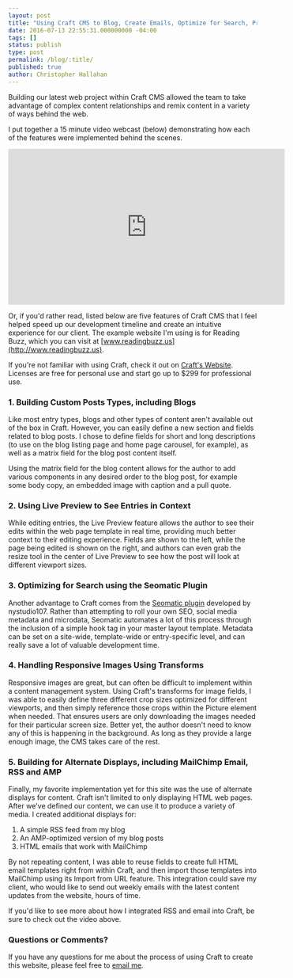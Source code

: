 ```yaml
---
layout: post
title: "Using Craft CMS to Blog, Create Emails, Optimize for Search, Produce Responsive Images and More"
date: 2016-07-13 22:55:31.000000000 -04:00
tags: []
status: publish
type: post
permalink: /blog/:title/
published: true
author: Christopher Hallahan
---
```


Building our latest web project within Craft CMS allowed the team to take advantage of complex content relationships and remix content in a variety of ways behind the web.  

I put together a 15 minute video webcast (below) demonstrating how each of the features were implemented behind the scenes.

<iframe width="560" height="315" src="https://www.youtube.com/embed/IISSWXs4mXw" frameborder="0" allowfullscreen></iframe>

Or, if you'd rather read, listed below are five features of Craft CMS that I feel helped speed up our development timeline and create an intuitive experience for our client.  The example website I'm using is for Reading Buzz, which you can visit at [www.readingbuzz.us](http://www.readingbuzz.us).

If you're not familiar with using Craft, check it out on [Craft's Website](http://www.craftcms.com).  Licenses are free for personal use and start go up to $299 for professional use.

### 1.  Building Custom Posts Types, including Blogs

Like most entry types, blogs and other types of content aren't available out of the box in Craft.  However, you can easily define a new section and fields related to blog posts.  I chose to define fields for short and long descriptions (to use on the blog listing page and home page carousel, for example), as well as a matrix field for the blog post content itself.

Using the matrix field for the blog content allows for the author to add various components in any desired order to the blog post, for example some body copy, an embedded image with caption and a pull quote.

### 2.  Using Live Preview to See Entries in Context

While editing entries, the Live Preview feature allows the author to see their edits within the web page template in real time, providing much better context to their editing experience.  Fields are shown to the left, while the page being edited is shown on the right, and authors can even grab the resize tool in the center of Live Preview to see how the post will look at different viewport sizes.

### 3.  Optimizing for Search using the Seomatic Plugin

Another advantage to Craft comes from the [Seomatic plugin](https://github.com/nystudio107/seomatic) developed by nystudio107.  Rather than attempting to roll your own SEO, social media metadata and microdata, Seomatic automates a lot of this process through the inclusion of a simple hook tag in your master layout template.  Metadata can be set on a site-wide, template-wide or entry-specific level, and can really save a lot of valuable development time.

### 4.  Handling Responsive Images Using Transforms

Responsive images are great, but can often be difficult to implement within a content management system.  Using Craft's transforms for image fields, I was able to easily define three different crop sizes optimized for different viewports, and then simply reference those crops within the Picture element when needed.  That ensures users are only downloading the images needed for their particular screen size.  Better yet, the author doesn't need to know any of this is happening in the background.  As long as they provide a large enough image, the CMS takes care of the rest.

### 5.  Building for Alternate Displays, including MailChimp Email, RSS and AMP

Finally, my favorite implementation yet for this site was the use of alternate displays for content.  Craft isn't limited to only displaying HTML web pages.  After we've defined our content, we can use it to produce a variety of media.  I created additional displays for:

1. A simple RSS feed from my blog
2. An AMP-optimized version of my blog posts
3. HTML emails that work with MailChimp

By not repeating content, I was able to reuse fields to create full HTML email templates right from within Craft, and then import those templates into MailChimp using its Import from URL feature.  This integration could save my client, who would like to send out weekly emails with the latest content updates from the website, hours of time.  

If you'd like to see more about how I integrated RSS and email into Craft, be sure to check out the video above.

### Questions or Comments?

If you have any questions for me about the process of using Craft to create this website, please feel free to [email me](mailto:chris@chrishallahan.com).
